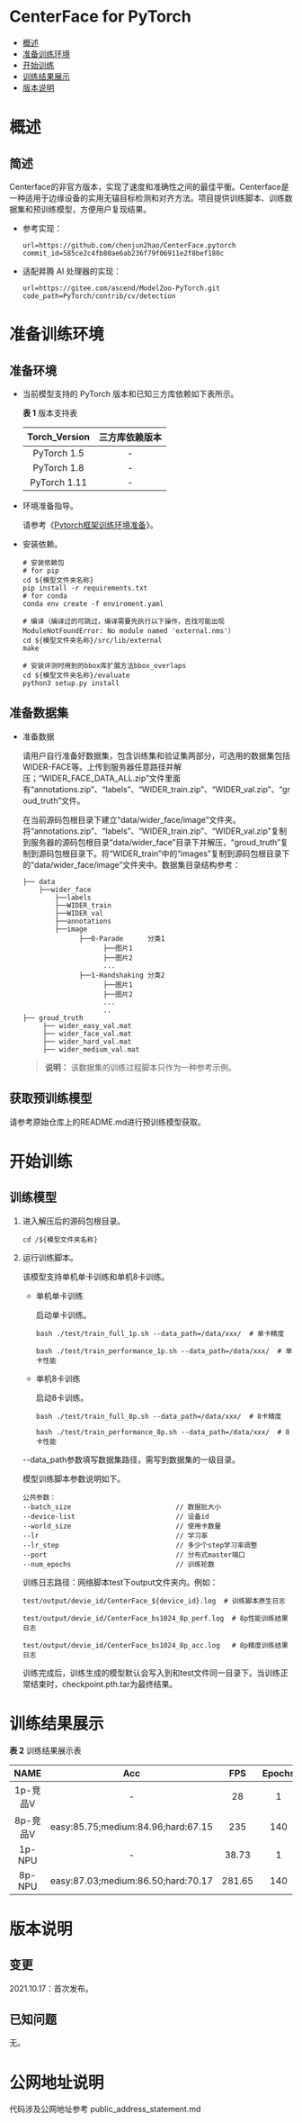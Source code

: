 # CenterFace for PyTorch

-   [概述](概述.md)
-   [准备训练环境](准备训练环境.md)
-   [开始训练](开始训练.md)
-   [训练结果展示](训练结果展示.md)
-   [版本说明](版本说明.md)


# 概述

## 简述
Centerface的非官方版本，实现了速度和准确性之间的最佳平衡。Centerface是一种适用于边缘设备的实用无锚目标检测和对齐方法。项目提供训练脚本、训练数据集和预训练模型，方便用户复现结果。

- 参考实现：

  ```
  url=https://github.com/chenjun2hao/CenterFace.pytorch
  commit_id=585ce2c4fb80ae6ab236f79f06911e2f8bef180c
  ```

- 适配昇腾 AI 处理器的实现：

  ```
  url=https://gitee.com/ascend/ModelZoo-PyTorch.git
  code_path=PyTorch/contrib/cv/detection
  ```

# 准备训练环境

## 准备环境

- 当前模型支持的 PyTorch 版本和已知三方库依赖如下表所示。

  **表 1**  版本支持表

  | Torch_Version      | 三方库依赖版本                                 |
  | :--------: | :----------------------------------------------------------: |
  | PyTorch 1.5 | - |
  | PyTorch 1.8 | - |
  | PyTorch 1.11   | - |

- 环境准备指导。

  请参考《[Pytorch框架训练环境准备](https://www.hiascend.com/document/detail/zh/ModelZoo/pytorchframework/ptes)》。


- 安装依赖。

  ```shell
  # 安装依赖包
  # for pip
  cd ${模型文件夹名称}
  pip install -r requirements.txt
  # for conda
  conda env create -f enviroment.yaml
  ```
  ```
  # 编译（编译过的可跳过，编译需要先执行以下操作，否找可能出现 ModuleNotFoundError: No module named 'external.nms'）
  cd ${模型文件夹名称}/src/lib/external
  make
  ```
  ```
  # 安装评测时用到的bbox库扩展方法bbox_overlaps
  cd ${模型文件夹名称}/evaluate
  python3 setup.py install
  ```  
## 准备数据集
   * 准备数据

     请用户自行准备好数据集，包含训练集和验证集两部分，可选用的数据集包括WIDER-FACE等。上传到服务器任意路径并解压；“WIDER_FACE_DATA_ALL.zip”文件里面有“annotations.zip”、“labels”、“WIDER_train.zip”、“WIDER_val.zip”、“groud_truth”文件。

     在当前源码包根目录下建立“data/wider_face/image”文件夹。将“annotations.zip”、“labels”、“WIDER_train.zip”、“WIDER_val.zip”复制到服务器的源码包根目录“data/wider_face”目录下并解压，“groud_truth”复制到源码包根目录下。将“WIDER_train”中的“images”复制到源码包根目录下的“data/wider_face/image”文件夹中。数据集目录结构参考：
     ```
     ├── data
         ├──wider_face
             ├──labels
             ├──WIDER_train
             ├──WIDER_val
             ├──annotations
             ├──image
                   ├──0-Parade		分类1
                         ├──图片1
                         ├──图片2
                         ...
                   ├──1-Handshaking	分类2
                         ├──图片1
                         ├──图片2
                         ...
                         ..
     ├── groud_truth
          ├── wider_easy_val.mat
          ├── wider_face_val.mat
          ├── wider_hard_val.mat
          ├── wider_medium_val.mat
     ```
     > **说明：**
     >该数据集的训练过程脚本只作为一种参考示例。
## 获取预训练模型

请参考原始仓库上的README.md进行预训练模型获取。


# 开始训练

## 训练模型

1. 进入解压后的源码包根目录。

   ```
   cd /${模型文件夹名称}
   ```

2. 运行训练脚本。

   该模型支持单机单卡训练和单机8卡训练。

   - 单机单卡训练

     启动单卡训练。
      ```
      bash ./test/train_full_1p.sh --data_path=/data/xxx/  # 单卡精度

      bash ./test/train_performance_1p.sh --data_path=/data/xxx/  # 单卡性能
      ```
   - 单机8卡训练

     启动8卡训练。
      ```
      bash ./test/train_full_8p.sh --data_path=/data/xxx/  # 8卡精度

      bash ./test/train_performance_8p.sh --data_path=/data/xxx/  # 8卡性能
      ```

    --data_path参数填写数据集路径，需写到数据集的一级目录。

    模型训练脚本参数说明如下。

    ```
    公共参数：
    --batch_size                          // 数据批大小
    --device-list                         // 设备id
    --world_size                          // 使用卡数量
    --lr                                  // 学习率
    --lr_step                             // 多少个step学习率调整
    --port                                // 分布式master端口
    --num_epochs                          // 训练轮数
    ```

   训练日志路径：网络脚本test下output文件夹内。例如：

    ```
    test/output/devie_id/CenterFace_${device_id}.log  # 训练脚本原生日志

    test/output/devie_id/CenterFace_bs1024_8p_perf.log  # 8p性能训练结果日志

    test/output/devie_id/CenterFace_bs1024_8p_acc.log   # 8p精度训练结果日志
    ```
    训练完成后，训练生成的模型默认会写入到和test文件同一目录下。当训练正常结束时，checkpoint.pth.tar为最终结果。

# 训练结果展示

**表 2**  训练结果展示表

|   NAME   | Acc | FPS  | Epochs | AMP_Type | Torch_Version |
| :------: | :---: | :--: | :----: | :------: | :-----------: |
| 1p-竞品V |   -   | 28  |   1    |    -     |      1.5      |
| 8p-竞品V | easy:85.75;medium:84.96;hard:67.15 | 235 |  140   |    -     |      1.5      |
|  1p-NPU  |   -   | 38.73  |   1    |    O1    |      1.8      |
|  8p-NPU  |  easy:87.03;medium:86.50;hard:70.17  | 281.65 |  140   |    O1    |      1.8      |


# 版本说明

## 变更

2021.10.17：首次发布。

## 已知问题

无。

# 公网地址说明

代码涉及公网地址参考 public_address_statement.md



